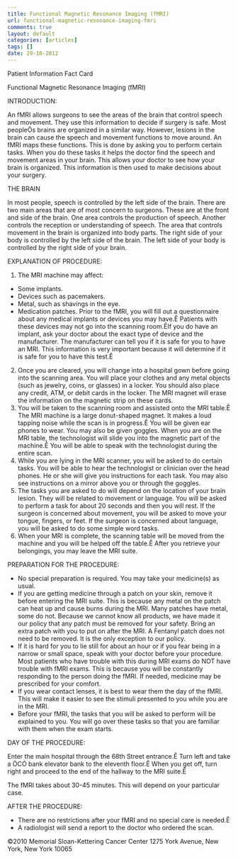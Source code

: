 ```yaml
---
title: Functional Magnetic Resonance Imaging (fMRI)
url: functional-magnetic-resonance-imaging-fmri
comments: true
layout: default
categories: [articles]
tags: []
date: 29-10-2012
---
```

Patient Information 
Fact Card

Functional Magnetic Resonance Imaging (fMRI)

INTRODUCTION:

An fMRI allows surgeons to see the areas of the brain that control speech and movement. They use this information to decide if surgery is safe. Most peopleÕs brains are organized in a similar way. However, lesions in the brain can cause the speech and movement functions to move around. An fMRI maps these functions. This is done by asking you to perform certain tasks. When you do these tasks it helps the doctor find the speech and movement areas in your brain. This allows your doctor to see how your brain is organized. This information is then used to make decisions about your surgery. 

THE BRAIN

In most people, speech is controlled by the left side of the brain. There are two main areas that are of most concern to surgeons. These are at the front and side of the brain. One area controls the production of speech. Another controls the reception or understanding of speech. The area that controls movement in the brain is organized into body parts. The right side of your body is controlled by the left side of the brain. The left side of your body is controlled by the right side of your brain. 

EXPLANATION OF PROCEDURE:

1. The MRI machine may affect:
* Some implants.
* Devices such as pacemakers.
* Metal, such as shavings in the eye.
* Medication patches. 
Prior to the fMRI, you will fill out a questionnaire about any medical implants or devices you may have.Ê  Patients with these devices may not go into the scanning room.ÊIf you do have an implant, ask your doctor about the exact type of device and the manufacturer.  The manufacturer can tell you if it is safe for you to have an MRI. This information is very important because it will determine if it is safe for you to have this test.Ê 
2. Once you are cleared, you will change into a hospital gown before going into the scanning area.  You will place your clothes and any metal objects (such as jewelry, coins, or glasses) in a locker.  You should also place any credit, ATM, or debit cards in the locker.  The MRI magnet will erase the information on the magnetic strip on these cards.
3. You will be taken to the scanning room and assisted onto the MRI table.Ê The MRI machine is a large donut-shaped magnet. It makes a loud tapping noise while the scan is in progress.Ê You will be given ear phones to wear. You may also be given goggles. When you are on the MRI table, the technologist will slide you into the magnetic part of the machine.Ê You will be able to speak with the technologist during the entire scan.
4. While you are lying in the MRI scanner, you will be asked to do certain tasks. You will be able to hear the technologist or clinician over the head phones. He or she will give you instructions for each task. You may also see instructions on a mirror above you or through the goggles. 
5. The tasks you are asked to do will depend on the location of your brain lesion. They will be related to movement or language. You will be asked to perform a task for about 20 seconds and then you will rest.  If the surgeon is concerned about movement, you will be asked to move your tongue, fingers, or feet.  If the surgeon is concerned about language, you will be asked to do some simple word tasks.
6. When your MRI is complete, the scanning table will be moved from the machine and you will be helped off the table.Ê After you retrieve your belongings, you may leave the MRI suite.

PREPARATION FOR THE PROCEDURE:

* No special preparation is required.  You may take your medicine(s) as usual.
* If you are getting medicine through a patch on your skin, remove it before entering the MRI suite. This is because any metal on the patch can heat up and cause burns during the MRI.  Many patches have metal, some do not. Because we cannot know all products, we have made it our policy that any patch must be removed for your safety.  Bring an extra patch with you to put on after the MRI.  A Fentanyl patch does not need to be removed. It is the only exception to our policy. 
* If it is hard for you to lie still for about an hour or if you fear being in a narrow or small space, speak with your doctor before your procedure. Most patients who have trouble with this during MRI exams do NOT have trouble with fMRI exams.  This is because you will be constantly responding to the person doing the fMRI. If needed, medicine may be prescribed for your comfort. 
* If you wear contact lenses, it is best to wear them the day of the fMRI. This will make it easier to see the stimuli presented to you while you are in the MRI.
* Before your fMRI, the tasks that you will be asked to perform will be explained to you. You will go over these tasks so that you are familiar with them when the exam starts. 

DAY OF THE PROCEDURE:

Enter the main hospital through the 68th Street entrance.Ê Turn left and take a ÒCÓ bank elevator bank to the eleventh floor.Ê When you get off, turn right and proceed to the end of the hallway to the MRI suite.Ê 

The fMRI takes about 30-45 minutes. This will depend on your particular case. 

AFTER THE PROCEDURE:

* There are no restrictions after your fMRI and no special care is needed.Ê 
* A radiologist will send a report to the doctor who ordered the scan.





©2010 Memorial Sloan-Kettering Cancer Center
1275 York Avenue, New York, New York 10065
